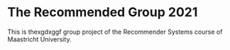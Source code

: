# The Recommended Group 2021
This is thexgdxggf group project of the Recommender Systems course of Maastricht University.
